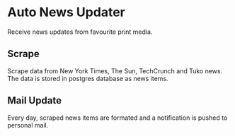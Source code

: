 # Auto News Updater

Receive news updates from favourite print media.

## Scrape
Scrape data from New York Times, The Sun, TechCrunch and Tuko news. The data is stored in postgres database as news items.

## Mail Update
Every day, scraped news items are formated and a notification is pushed to personal mail.
